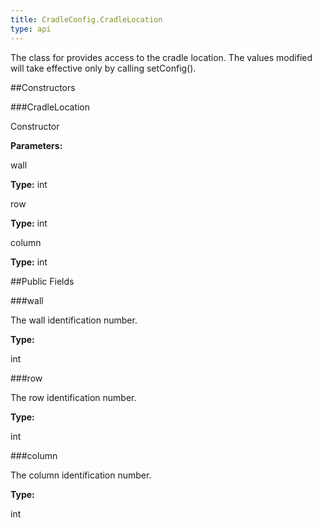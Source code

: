 ```yaml
---
title: CradleConfig.CradleLocation
type: api
---
```



The class for provides access to the cradle location. 
 The values modified will take effective only by calling setConfig().

##Constructors

###CradleLocation

Constructor

**Parameters:**

wall



**Type:** int

row



**Type:** int

column



**Type:** int

##Public Fields

###wall

The wall identification number.

**Type:**

int

###row

The row identification number.

**Type:**

int

###column

The column identification number.

**Type:**

int

